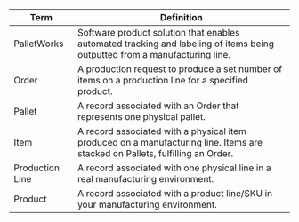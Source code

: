 
| Term  | Definition             |
| ------- |------------------------|
| PalletWorks | Software product solution that enables automated tracking and labeling of items being outputted from a manufacturing line. |
| Order | A production request to produce a set number of items on a production line for a specified product. | 
| Pallet | A record associated with an Order that represents one physical pallet. | 
| Item | A record associated with a physical item produced on a manufacturing line. Items are stacked on Pallets, fulfilling an Order. | 
| Production Line | A record associated with one physical line in a real manufacturing environment. | 
| Product | A record associated with a product line/SKU in your manufacturing environment. |
